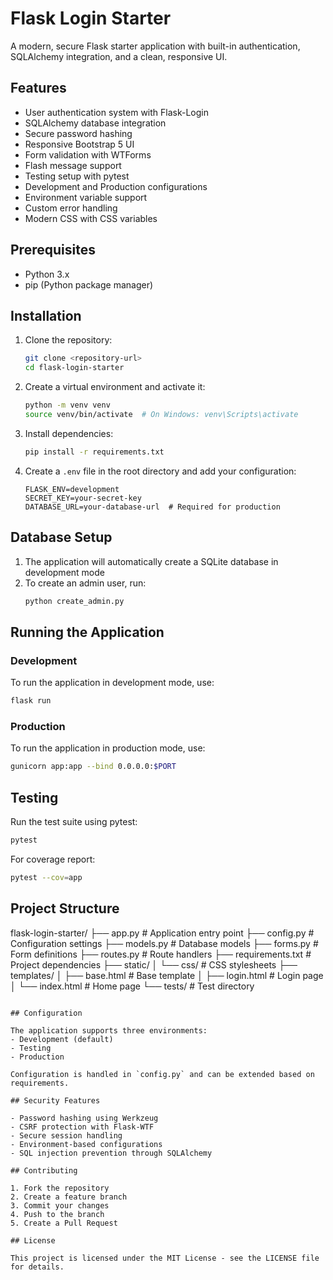 # Flask Login Starter

A modern, secure Flask starter application with built-in authentication, SQLAlchemy integration, and a clean, responsive UI.

## Features

- User authentication system with Flask-Login
- SQLAlchemy database integration
- Secure password hashing
- Responsive Bootstrap 5 UI
- Form validation with WTForms
- Flash message support
- Testing setup with pytest
- Development and Production configurations
- Environment variable support
- Custom error handling
- Modern CSS with CSS variables

## Prerequisites

- Python 3.x
- pip (Python package manager)

## Installation

1. Clone the repository:
   ```bash
   git clone <repository-url>
   cd flask-login-starter
   ```

2. Create a virtual environment and activate it:
   ```bash
   python -m venv venv
   source venv/bin/activate  # On Windows: venv\Scripts\activate
   ```

3. Install dependencies:
   ```bash
   pip install -r requirements.txt
   ```

4. Create a `.env` file in the root directory and add your configuration:
   ```
   FLASK_ENV=development
   SECRET_KEY=your-secret-key
   DATABASE_URL=your-database-url  # Required for production
   ```

## Database Setup

1. The application will automatically create a SQLite database in development mode
2. To create an admin user, run:
   ```bash
   python create_admin.py
   ```

## Running the Application

### Development

To run the application in development mode, use:

```bash
flask run
```
### Production

To run the application in production mode, use:

```bash
gunicorn app:app --bind 0.0.0.0:$PORT
```

## Testing

Run the test suite using pytest:

```bash
pytest
```
For coverage report:

```bash
pytest --cov=app
```

## Project Structure
flask-login-starter/
├── app.py # Application entry point
├── config.py # Configuration settings
├── models.py # Database models
├── forms.py # Form definitions
├── routes.py # Route handlers
├── requirements.txt # Project dependencies
├── static/
│ └── css/ # CSS stylesheets
├── templates/
│ ├── base.html # Base template
│ ├── login.html # Login page
│ └── index.html # Home page
└── tests/ # Test directory
```

## Configuration

The application supports three environments:
- Development (default)
- Testing
- Production

Configuration is handled in `config.py` and can be extended based on requirements.

## Security Features

- Password hashing using Werkzeug
- CSRF protection with Flask-WTF
- Secure session handling
- Environment-based configurations
- SQL injection prevention through SQLAlchemy

## Contributing

1. Fork the repository
2. Create a feature branch
3. Commit your changes
4. Push to the branch
5. Create a Pull Request

## License

This project is licensed under the MIT License - see the LICENSE file for details.
